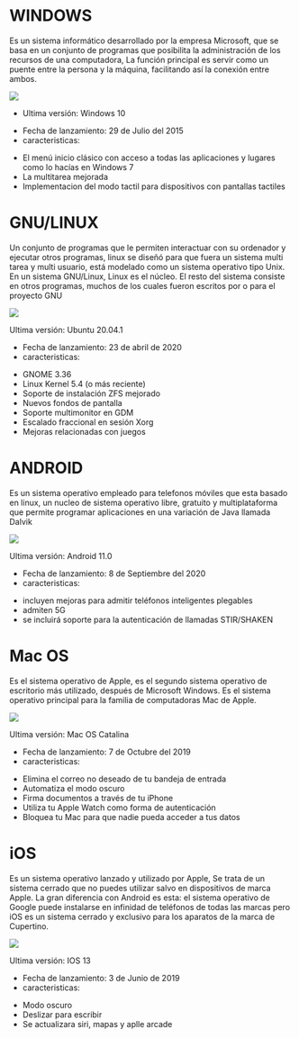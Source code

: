 # WINDOWS

Es un sistema informático desarrollado por la empresa Microsoft, que se basa en un conjunto de programas que posibilita la administración de los recursos de una computadora, La función principal es servir como un puente entre la persona y la máquina, facilitando así la conexión entre ambos.

![](https://upload.wikimedia.org/wikipedia/commons/thumb/5/5f/Windows_logo_-_2012.svg/200px-Windows_logo_-_2012.svg.png)

- Ultima versión: Windows 10
* Fecha de lanzamiento: 29 de Julio del 2015
* caracteristicas:
- El menú inicio clásico con acceso a todas las aplicaciones y lugares como lo hacías en Windows 7
- La multitarea mejorada 
- Implementacion del modo tactil para dispositivos con pantallas tactiles

# GNU/LINUX

Un conjunto de programas que le permiten interactuar con su ordenador y ejecutar otros programas, linux se diseñó para que fuera un sistema multi tarea y multi usuario, está modelado como un sistema operativo tipo Unix.
En un sistema GNU/Linux, Linux es el núcleo. El resto del sistema consiste en otros programas, muchos de los cuales fueron escritos por o para el proyecto GNU

![](https://upload.wikimedia.org/wikipedia/commons/thumb/c/c9/Gnulinux.svg/270px-Gnulinux.svg.png)

Ultima versión: Ubuntu 20.04.1
* Fecha de lanzamiento: 23 de abril de 2020
* caracteristicas:
- GNOME 3.36
- Linux Kernel 5.4 (o más reciente)
- Soporte de instalación ZFS mejorado
- Nuevos fondos de pantalla
- Soporte multimonitor en GDM
- Escalado fraccional en sesión Xorg
- Mejoras relacionadas con juegos




# ANDROID

Es un sistema operativo empleado para telefonos móviles que esta basado en linux, un nucleo de sistema operativo libre, gratuito y multiplataforma que permite programar aplicaciones en una variación de Java llamada Dalvik

![](https://upload.wikimedia.org/wikipedia/commons/thumb/d/d7/Android_robot.svg/185px-Android_robot.svg.png)

Ultima versión: Android 11.0
* Fecha de lanzamiento: 8 de Septiembre del 2020
* caracteristicas:
- incluyen mejoras para admitir teléfonos inteligentes plegables
- admiten 5G
- se incluirá soporte para la autenticación de llamadas STIR/SHAKEN

# Mac OS 

Es el sistema operativo de Apple, es el segundo sistema operativo de escritorio más utilizado, después de Microsoft Windows. Es el sistema operativo principal para la familia de computadoras Mac de Apple.

![](https://upload.wikimedia.org/wikipedia/en/thumb/b/b9/MacOS_original_logo.svg/150px-MacOS_original_logo.svg.png)

Ultima versión: Mac OS Catalina
* Fecha de lanzamiento: 7 de Octubre del 2019
* caracteristicas:
- Elimina el correo no deseado de tu bandeja de entrada
- Automatiza el modo oscuro
- Firma documentos a través de tu iPhone
- Utiliza tu Apple Watch como forma de autenticación
- Bloquea tu Mac para que nadie pueda acceder a tus datos

# iOS

Es un sistema operativo lanzado y utilizado por Apple, Se trata de un sistema cerrado que no puedes utilizar salvo en dispositivos de marca Apple. La gran diferencia con Android es esta: el sistema operativo de Google puede instalarse en infinidad de teléfonos de todas las marcas pero iOS es un sistema cerrado y exclusivo para los aparatos de la marca de Cupertino.

![](https://upload.wikimedia.org/wikipedia/commons/thumb/6/63/IOS_wordmark_%282017%29.svg/125px-IOS_wordmark_%282017%29.svg.png)

Ultima versión: IOS 13 
* Fecha de lanzamiento: 3 de Junio de 2019
* caracteristicas:
- Modo oscuro
- Deslizar para escribir
- Se actualizara siri, mapas y aplle arcade

